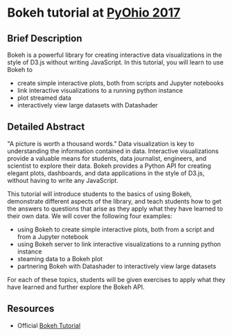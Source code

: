 # Bokeh tutorial at [PyOhio 2017](https://pyohio.org/)

## Brief Description

Bokeh is a powerful library for creating interactive data visualizations in the style of D3.js without writing JavaScript.  In this tutorial, you will learn to use Bokeh to

  - create simple interactive plots, both from scripts and Jupyter notebooks
  - link interactive visualizations to a running python instance
  - plot streamed data
  - interactively view large datasets with Datashader

## Detailed Abstract

"A picture is worth a thousand words." Data visualization is key to understanding the information contained in data.  Interactive visualizations provide a valuable means for students, data journalist, engineers, and scientist to explore their data.  Bokeh provides a Python API for creating elegant plots, dashboards, and data applications in the style of D3.js, without having to write any JavaScript.

This tutorial will introduce students to the basics of using Bokeh, demonstrate different aspects of the library, and teach students how to get the answers to questions that arise as they apply what they have learned to their own data.  We will cover the following four examples:

  - using Bokeh to create simple interactive plots, both from a script and from a Jupyter notebook
  - using Bokeh server to link interactive visualizations to a running python instance
  - steaming data to a Bokeh plot
  - partnering Bokeh with Datashader to interactively view large datasets

For each of these topics, students will be given exercises to apply what they have learned and further explore the Bokeh API.

## Resources
  - Official [Bokeh Tutorial](http://nbviewer.jupyter.org/github/bokeh/bokeh-notebooks/blob/master/tutorial/00%20-%20intro.ipynb)
